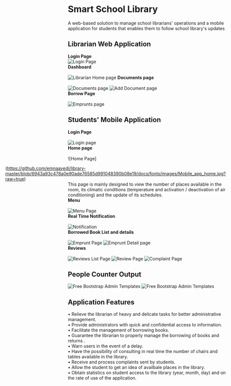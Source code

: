 # Smart School Library

A web-based solution to manage school librarians' operations and a mobile application for students that enables them to follow school library's updates

## Librarian Web Application
**Login Page**</br>
![Login Page](https://github.com/emnaayedi/library-master/blob/94be418cc3db70e809f929647688f18d002cb42b/docs/fonts/images/Login_lib.jpg?raw=true)</br>
**Dashboard** </br></br>
![Librarian Home page](https://github.com/emnaayedi/library-master/blob/983d8443bd57d1c46a162b846caa3d8cda37c8b3/docs/fonts/images/home.jpg?raw=true) 
**Documents page** </br></br>
![Documents page](https://github.com/emnaayedi/library-master/blob/12938f19b27f21ccc1f22963d06ae233fa3921aa/docs/fonts/images/Documents.jpg?raw=true)
![Add Document page](https://github.com/emnaayedi/library-master/blob/12938f19b27f21ccc1f22963d06ae233fa3921aa/docs/fonts/images/add_docuemnt.jpg?raw=true)</br>
**Borrow Page** </br></br>
![Emprunts page](https://github.com/emnaayedi/library-master/blob/6943a93c478a0e90ade76585d991048390b08e19/docs/fonts/images/Emprunts.jpg?raw=true)


## Students' Mobile Application
**Login Page** </br></br>
![Login page](https://github.com/emnaayedi/library-master/blob/6943a93c478a0e90ade76585d991048390b08e19/docs/fonts/images/Untitled.jpg?raw=true) </br>
**Home page** </br></br>
![Home Page]<div style="float: right">
(https://github.com/emnaayedi/library-master/blob/6943a93c478a0e90ade76585d991048390b08e19/docs/fonts/images/Mobile_app_home.jpg?raw=true)</div>
This page is mainly designed to view the number of places available in the room, its climatic conditions (temperature and activation / deactivation of air conditioning) and the update of its schedules.</br>
**Menu** </br></br>
![Menu Page](https://github.com/emnaayedi/library-master/blob/6943a93c478a0e90ade76585d991048390b08e19/docs/fonts/images/Menu.jpg?raw=true)</br>
**Real Time Notification** </br></br>
![Notification](https://github.com/emnaayedi/library-master/blob/6943a93c478a0e90ade76585d991048390b08e19/docs/fonts/images/Real_time_notif.jpg?raw=true)</br>
**Borrowed Book List and details** </br></br>
![Emprunt Page](https://github.com/emnaayedi/library-master/blob/6943a93c478a0e90ade76585d991048390b08e19/docs/fonts/images/Emprunt_list.jpg?raw=true)
![Emprunt Detail page](https://github.com/emnaayedi/library-master/blob/6943a93c478a0e90ade76585d991048390b08e19/docs/fonts/images/emprunt_details.jpg?raw=true)</br>
**Reviews** </br></br>
![Reviews List Page](https://github.com/emnaayedi/library-master/blob/6943a93c478a0e90ade76585d991048390b08e19/docs/fonts/images/reviews_list.jpg?raw=true)
![Review Page](https://github.com/emnaayedi/library-master/blob/6943a93c478a0e90ade76585d991048390b08e19/docs/fonts/images/review.jpg?raw=true)
![Complaint Page](https://github.com/emnaayedi/library-master/blob/6943a93c478a0e90ade76585d991048390b08e19/docs/fonts/images/complaint.jpg?raw=true)


## People Counter Output
![Free Bootstrap Admin Templates](https://github.com/emnaayedi/library-master/blob/d0e7be74a2114b437b7f491c8a2f0f909b7795d0/entering.png?row=true)
![Free Bootstrap Admin Templates](https://github.com/emnaayedi/library-master/blob/d0e7be74a2114b437b7f491c8a2f0f909b7795d0/added.png?row=true)


## Application Features
• Relieve the librarian of heavy and delicate tasks for better administrative management. </br>
• Provide administrators with quick and confidential access to information.  </br>
• Facilitate the management of borrowing books. </br>
• Guarantee the librarian to properly manage the borrowing of books and returns . </br>
• Warn users in the event of a delay. </br>
• Have the possibility of consulting in real time the number of chairs and tables available in the library. </br>
• Receive and process complaints sent by students. </br>
• Allow the student to get an idea of availbale places in the library. </br>
• Obtain statistics on student access to the library (year, month, day) and on the rate of use of the application.


